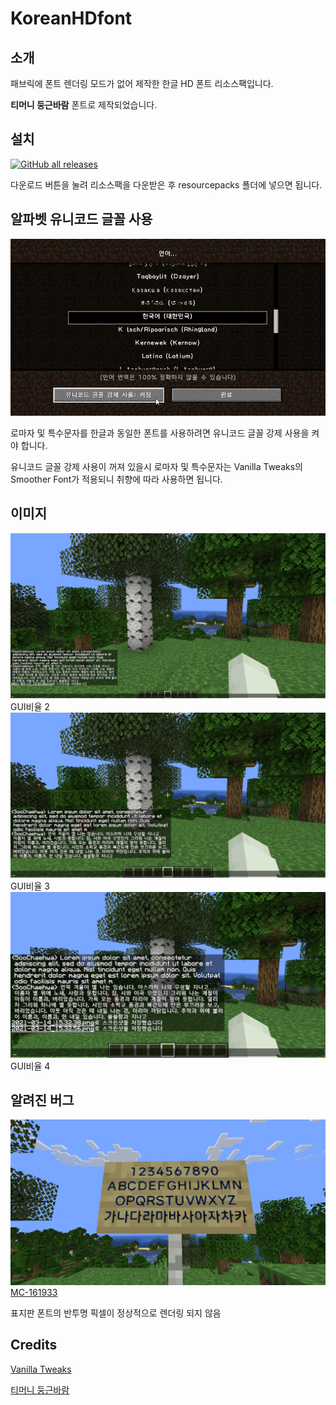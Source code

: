# KoreanHDfont

## 소개
패브릭에 폰트 렌더링 모드가 없어 제작한 한글 HD 폰트 리소스팩입니다.

**티머니 둥근바람** 폰트로 제작되었습니다.
## 설치

[![GitHub all releases](https://img.shields.io/github/downloads/laxotor/KoreanHDfont/total)](https://github.com/laxotor/KoreanHDfont/releases/download/v1.0.0/korean_hd_font.zip)

다운로드 버튼을 눌려 리소스팩을 다운받은 후 resourcepacks 폴더에 넣으면 됩니다.

## 알파벳 유니코드 글꼴 사용
![유니코드](./img/88.png)

로마자 및 특수문자를 한글과 동일한 폰트를 사용하려면 유니코드 글꼴 강제 사용을 켜야 합니다.

유니코드 글꼴 강제 사용이 꺼져 있을시 로마자 및 특수문자는 Vanilla Tweaks의 Smoother Font가 적용되니 취향에 따라 사용하면 됩니다.

## 이미지

![비율2](./img/1.png)
GUI비율 2
![비율3](./img/2.png)
GUI비율 3
![비율4](./img/3.png)
GUI비율 4

## 알려진 버그
![표지판 투명](./img/4.png)
[MC-161933](https://bugs.mojang.com/browse/MC-161933)

표지판 폰트의 반투명 픽셀이 정상적으로 렌더링 되지 않음
## Credits

[Vanilla Tweaks](https://vanillatweaks.net/)

[티머니 둥근바람](https://www.tmoney.co.kr/aeb/cmnctn/ci/ci.dev)
